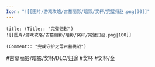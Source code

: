```yaml
---
Icon: "![[图片/游戏攻略/古墓丽影/暗影/奖杯/完璧归赵.png|30]]"
---
```

```ad-common-gold-trophy
title: (Title:: "完璧归赵")
![[图片/游戏攻略/古墓丽影/暗影/奖杯/完璧归赵.png|100]]

(Comment:: "完成守护之母古墓挑战")
```

#古墓丽影/暗影/奖杯/DLC/归途 #奖杯 #奖杯/金
